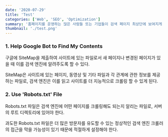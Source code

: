 ```yaml
---
date: '2020-07-29'
title: 'Test'
categories: ['Web', 'SEO', 'Optimization']
summary: '홈페이지를 운영하는 많은 사람들 또는 기업들이 검색 페이지 최상단에 보여지게 하기 위해 어떤 최적화 작업을 하는지 알아보자.'
thumbnail: './test.png'
---
```


### 1. Help Google Bot to Find My Contents

구글에 SiteMap을 제출하여 사이트에 있는 파일로서 새 페이지나 변경된 페이지가 있을 때 이를 검색 엔진에 알려주도록 할 수 있다.

SiteMap은 사이트에 있는 페이지, 동영상 및 기타 파일과 각 관계에 관한 정보를 제공하는 파일로, 검색 엔진은 이를 읽고 사이트를 더 지능적으로 크롤링 할 수 있게 된다.

### 2. Use 'Robots.txt' File

Robots.txt 파일은 검색 엔진에 어떤 페이지를 크롤링해도 되는지 알리는 파일로, 서버의 루트 디렉토리에 있어야 한다.

과도한 Robots.txt 파일은 더 많은 방문자를 유도할 수 있는 정상적인 검색 엔진 크롤러의 접근을 막을 가능성이 있기 때문에 적절하게 설정해야 한다.
